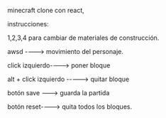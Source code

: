 minecraft clone con react, 


instrucciones:

1,2,3,4 para cambiar de materiales de construcción.

awsd ----> movimiento del personaje.

click izquierdo----> poner bloque

alt + click izquierdo -----> quitar bloque

botón save ---> guarda la partida

botón reset----> quita todos los bloques.
